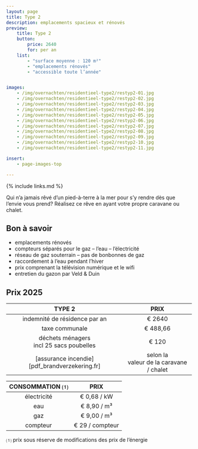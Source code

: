 ```yaml
---
layout: page
title: Type 2
description: emplacements spacieux et rénovés
preview:
    title: Type 2
    button:
        price: 2640
        for: per an
    list:
        - "surface moyenne : 120 m²"
        - "emplacements rénovés"
        - "accessible toute l’année"


images:
    - /img/overnachten/residentieel-type2/restyp2-01.jpg
    - /img/overnachten/residentieel-type2/restyp2-02.jpg
    - /img/overnachten/residentieel-type2/restyp2-03.jpg
    - /img/overnachten/residentieel-type2/restyp2-04.jpg
    - /img/overnachten/residentieel-type2/restyp2-05.jpg
    - /img/overnachten/residentieel-type2/restyp2-06.jpg
    - /img/overnachten/residentieel-type2/restyp2-07.jpg
    - /img/overnachten/residentieel-type2/restyp2-08.jpg
    - /img/overnachten/residentieel-type2/restyp2-09.jpg
    - /img/overnachten/residentieel-type2/restyp2-10.jpg
    - /img/overnachten/residentieel-type2/restyp2-11.jpg

insert:
    - page-images-top

---
```


{% include links.md %}

Qui n’a jamais rêvé d’un pied-à-terre à la mer pour s’y rendre dès que l’envie vous prend? Réalisez ce rêve en ayant votre propre caravane ou chalet.


## Bon à savoir

- emplacements rénovés
- compteurs séparés pour le gaz – l’eau – l’électricité
- réseau de gaz souterrain – pas de bonbonnes de gaz
- raccordement à l’eau pendant l’hiver
- prix comprenant la télévision numérique et le wifi
- entretien du gazon par Veld & Duin


## Prix 2025

TYPE 2                |PRIX           |
:--------------------:|:--------------:|
indemnité de résidence par an |€ 2640
taxe communale                |€ 488,66
déchets ménagers<br>incl 25 sacs poubelles<br> | € 120
[assurance incendie][pdf_brandverzekering.fr]     |selon la<br>valeur de la caravane / chalet

CONSOMMATION ⑴        |PRIX        |
:--------------------:|:-------------:|
électricité           | € 0,68 / kW        
eau                   | € 8,90 / m³
gaz                   | € 9,00 / m³       
compteur              | € 29 / compteur  

⑴ prix sous réserve de modifications des prix de l’énergie
